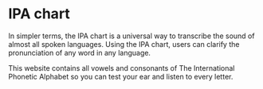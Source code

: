# IPA chart

In simpler terms, the IPA chart is a universal way to transcribe the sound of almost all spoken languages. Using the IPA chart, users can clarify the pronunciation of any word in any language.

This website contains all vowels and consonants of The International Phonetic Alphabet so you can test your ear and listen to every letter.
